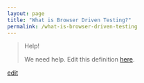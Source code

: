 ```yaml
---
layout: page
title: "What is Browser Driven Testing?"
permalink: /what-is-browser-driven-testing
---
```


> Help! 
> 
> We need help. Edit this definition <a href="https://github.com/and-digital/tech-definitions/blog/master/definitions/testing/browser-driven-testing.md">here</a>.

<p class="edit-term"><a href="https://github.com/and-digital/tech-definitions/blog/master/definitions/testing/browser-driven-testing.md">edit</a></p>
